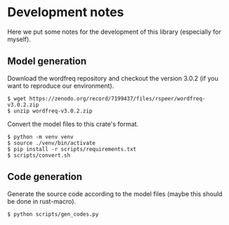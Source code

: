 # Development notes

Here we put some notes for the development of this library (especially for myself).

## Model generation

Download the wordfreq repository and checkout the version 3.0.2 (if you want to reproduce our environment).

```shell
$ wget https://zenodo.org/record/7199437/files/rspeer/wordfreq-v3.0.2.zip
$ unzip wordfreq-v3.0.2.zip
```

Convert the model files to this crate's format.

```shell
$ python -m venv venv
$ source ./venv/bin/activate
$ pip install -r scripts/requirements.txt
$ scripts/convert.sh
```

## Code generation

Generate the source code according to the model files
(maybe this should be done in rust-macro).

```shell
$ python scripts/gen_codes.py
```
